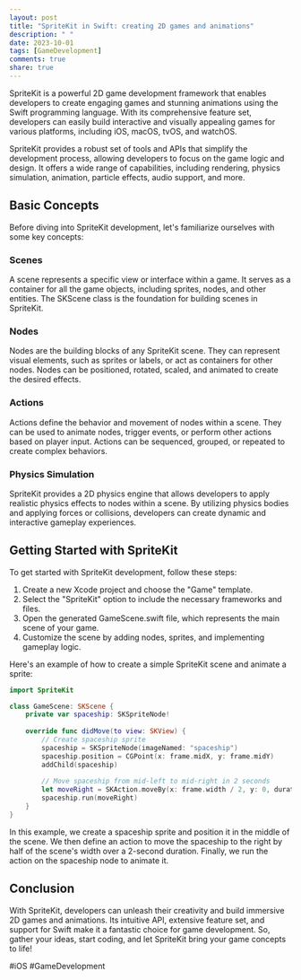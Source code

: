 ```yaml
---
layout: post
title: "SpriteKit in Swift: creating 2D games and animations"
description: " "
date: 2023-10-01
tags: [GameDevelopment]
comments: true
share: true
---
```


SpriteKit is a powerful 2D game development framework that enables developers to create engaging games and stunning animations using the Swift programming language. With its comprehensive feature set, developers can easily build interactive and visually appealing games for various platforms, including iOS, macOS, tvOS, and watchOS.

SpriteKit provides a robust set of tools and APIs that simplify the development process, allowing developers to focus on the game logic and design. It offers a wide range of capabilities, including rendering, physics simulation, animation, particle effects, audio support, and more.

## Basic Concepts

Before diving into SpriteKit development, let's familiarize ourselves with some key concepts:

### Scenes
A scene represents a specific view or interface within a game. It serves as a container for all the game objects, including sprites, nodes, and other entities. The SKScene class is the foundation for building scenes in SpriteKit.

### Nodes
Nodes are the building blocks of any SpriteKit scene. They can represent visual elements, such as sprites or labels, or act as containers for other nodes. Nodes can be positioned, rotated, scaled, and animated to create the desired effects.

### Actions
Actions define the behavior and movement of nodes within a scene. They can be used to animate nodes, trigger events, or perform other actions based on player input. Actions can be sequenced, grouped, or repeated to create complex behaviors.

### Physics Simulation
SpriteKit provides a 2D physics engine that allows developers to apply realistic physics effects to nodes within a scene. By utilizing physics bodies and applying forces or collisions, developers can create dynamic and interactive gameplay experiences.

## Getting Started with SpriteKit

To get started with SpriteKit development, follow these steps:

1. Create a new Xcode project and choose the "Game" template.
2. Select the "SpriteKit" option to include the necessary frameworks and files.
3. Open the generated GameScene.swift file, which represents the main scene of your game.
4. Customize the scene by adding nodes, sprites, and implementing gameplay logic.

Here's an example of how to create a simple SpriteKit scene and animate a sprite:

```swift
import SpriteKit

class GameScene: SKScene {
    private var spaceship: SKSpriteNode!
    
    override func didMove(to view: SKView) {
        // Create spaceship sprite
        spaceship = SKSpriteNode(imageNamed: "spaceship")
        spaceship.position = CGPoint(x: frame.midX, y: frame.midY)
        addChild(spaceship)
        
        // Move spaceship from mid-left to mid-right in 2 seconds
        let moveRight = SKAction.moveBy(x: frame.width / 2, y: 0, duration: 2)
        spaceship.run(moveRight)
    }
}
```

In this example, we create a spaceship sprite and position it in the middle of the scene. We then define an action to move the spaceship to the right by half of the scene's width over a 2-second duration. Finally, we run the action on the spaceship node to animate it.

## Conclusion

With SpriteKit, developers can unleash their creativity and build immersive 2D games and animations. Its intuitive API, extensive feature set, and support for Swift make it a fantastic choice for game development. So, gather your ideas, start coding, and let SpriteKit bring your game concepts to life!

#iOS #GameDevelopment